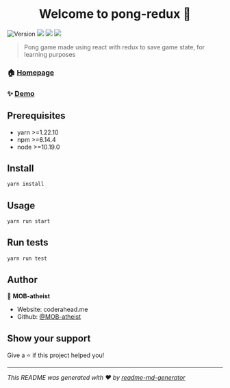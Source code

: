 <h1 align="center">Welcome to pong-redux 👋</h1>
<p>
  <img alt="Version" src="https://img.shields.io/badge/version-0.1.0-blue.svg?cacheSeconds=2592000" />
  <img src="https://img.shields.io/badge/yarn-%3E%3D1.22.10-blue.svg" />
  <img src="https://img.shields.io/badge/npm-%3E%3D6.14.4-blue.svg" />
  <img src="https://img.shields.io/badge/node-%3E%3D10.19.0-blue.svg" />
</p>

> Pong game made using react with redux to save game state, for learning purposes

### 🏠 [Homepage](https://mob-atheist.github.io/pong-redux/)

### ✨ [Demo](https://mob-atheist.github.io/pong-redux/)

## Prerequisites

- yarn >=1.22.10
- npm >=6.14.4
- node >=10.19.0

## Install

```sh
yarn install
```

## Usage

```sh
yarn run start
```

## Run tests

```sh
yarn run test
```

## Author

👤 **MOB-atheist**

* Website: coderahead.me
* Github: [@MOB-atheist](https://github.com/MOB-atheist)

## Show your support

Give a ⭐️ if this project helped you!

***
_This README was generated with ❤️ by [readme-md-generator](https://github.com/kefranabg/readme-md-generator)_